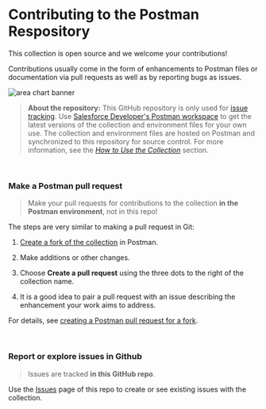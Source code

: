 # Contributing to the Postman Respository

This collection is open source and we welcome your contributions! 

Contributions usually come in the form of enhancements to Postman files or documentation via pull requests as well as by reporting bugs as issues. 

![area chart banner](./assets/images/area-chart-banner.png)

> **About the repository:** This GitHub repository is only used for [issue tracking](https://github.com/tableau/tableau-postman/issues). Use [Salesforce Developer's Postman workspace](https://www.postman.com/salesforce-developers/workspace/salesforce-developers/collection/12721794-67cb9baa-e0da-4986-957e-88d8734647e2) to get the latest versions of the collection and environment files for your own use.
> The collection and environment files are hosted on Postman and synchronized to this repository for source control.
>For more information, see the _[How to Use the Collection](README.md#how-to-use-the-collection)_ section.

</br>

### Make a Postman pull request

> Make your pull requests for contributions to the collection **in the Postman environment**, not in this repo!

The steps are very similar to making a pull request in Git:

1. [Create a fork of the collection](https://www.postman.com/salesforce-developers/workspace/salesforce-developers/collection/12721794-7d783742-165f-4d10-8c4c-5719fb60fba2/fork?origin=sidebar) in Postman.

2. Make additions or other changes.

3. Choose **Create a pull request** using the three dots to the right of the collection name.

4. It is a good idea to pair a pull request with an issue describing the enhancement your work aims to address.

For details, see [creating a Postman pull request for a fork](https://learning.postman.com/docs/collaborating-in-postman/using-version-control/version-control-overview/).

</br>

### Report or explore issues in Github

> Issues are tracked **in this GitHub repo**.

Use the [Issues](https://github.com/tableau/tableau-postman/issues) page of this repo to create or see existing issues with the collection.
